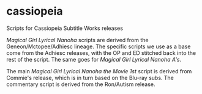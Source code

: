 # cassiopeia
Scripts for Cassiopeia Subtitle Works releases

*Magical Girl Lyrical Nanoha* scripts are derived from the Geneon/Mctopee/Adhiesc lineage. The specific scripts we use as a base come from the Adhiesc releases, with the OP and ED stitched back into the rest of the script. The same goes for *Magical Girl Lyrical Nanoha A's*.

The main *Magical Girl Lyrical Nanoha the Movie 1st* script is derived from Commie's release, which is in turn based on the Blu-ray subs. The commentary script is derived from the Ron/Autism release.
